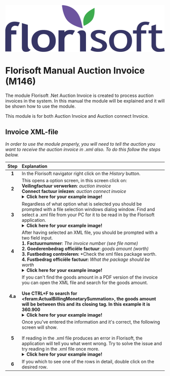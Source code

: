 <img src="../../fslogo.png" alt="Florisoft Corporate Logo">

# Florisoft Manual Auction Invoice (M146)

The module Florisoft .Net Auction Invoice is created to process auction invoices in the system. In this manual the module will be explained and it will be shown how to use the module.

This module is for both Auction Invoice and Auction connect Invoice.

## Invoice XML-file

*In order to use the module properly, you will need to tell the auction you want to receive the auction invoice in .xml also. To do this follow the steps below.*

|Step|Explanation|
|:-:|:--|
|**1**|In the Florisoft navigator right click on the *History* button.|
|**2**|This opens a option screen, in this screen click on:<br>**Veilingfactuur verwerken**: *auction invoice* <br>**Connect factuur inlezen**: *auction connect invoice*<details><summary><b>Click here for your example image!</b></summary><img src=".Veilingfactuur Manual/media/image2.png"></details>|
|**3**|Regardless of what option what is selected you should be prompted with a file selection windows dialog window. Find and select a .xml file from your PC for it to be read in by the Florisoft application.<details><summary><b>Click here for your example image!</b></summary><img src=".Veilingfactuur Manual/media/image3.png"></details>|
|**4**|After having selected an XML file, you should be prompted with a two field input.<br>**1. Factuurnummer**: *The invoice number (see file name)*<br>**2. Goederenbedrag officiële factuur**: *goods amount (worth)*<br>**3. Fustbedrag controleren:** *Check the xml files package worth.<br>**4. Fustbedrag officiële factuur:** *What the package should be worth* <details><summary><b>Click here for your example image!</b></summary><img src=".Veilingfactuur Manual/media/image6.png"></details> |
|**4.a**|If you can't find the goods amount in a PDF version of the invoice you can open the XML file and search for the goods amount. <br><br>**Use CTRL+F to search for \<feram:ActualBillingMonetarySummation\>, the goods amount will be between this and its closing tag. In this example it is 360.900**<details><summary><b>Click here for your example image!</b></summary><img src=".Veilingfactuur Manual/media/image4.png"></details>|
|**5**|Once you've entered the information and it's correct, the following screen will show.<br><br> If reading in the .xml file produces an error in Florisoft, the application will tell you what went wrong. Try to solve the issue and try reading in the .xml file once more.<details><summary><b>Click here for your example image!</b></summary><img src=".Veilingfactuur Manual/media/image5.png"></details>|
|**6**|If you which to see one of the rows in detail, double click on the desired row.|
